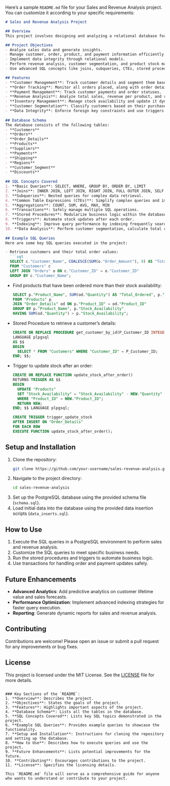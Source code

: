 Here’s a sample `README.md` file for your Sales and Revenue Analysis project. You can customize it according to your specific requirements:

```md
# Sales and Revenue Analysis Project

## Overview
This project involves designing and analyzing a relational database for a **Sales and Revenue Analysis** system. The database is structured to manage customers, orders, products, payments, shipping, and suppliers to provide comprehensive insights into sales performance, customer behavior, and product demand. The SQL queries cover basic to advanced SQL concepts and data analysis, helping generate valuable business insights.

## Project Objectives
- Analyze sales data and generate insights.
- Manage customer, order, product, and payment information efficiently.
- Implement data integrity through relational models.
- Perform revenue analysis, customer segmentation, and product stock management.
- Use advanced SQL concepts like joins, subqueries, CTEs, stored procedures, triggers, and transactions.

## Features
- **Customer Management**: Track customer details and segment them based on purchase history.
- **Order Tracking**: Monitor all orders placed, along with order details and product availability.
- **Payment Management**: Track customer payments and order statuses.
- **Revenue Analysis**: Analyze total sales, revenue per product, and revenue per sales channel.
- **Inventory Management**: Manage stock availability and update it dynamically after each order.
- **Customer Segmentation**: Classify customers based on their purchase amounts.
- **Data Integrity**: Enforce foreign key constraints and use triggers to update stock availability.
  
## Database Schema
The database consists of the following tables:
- **Customers**
- **Orders**
- **Order_Details**
- **Products**
- **Suppliers**
- **Payments**
- **Shipping**
- **Regions**
- **Customer_Segment**
- **Discounts**
  
## SQL Concepts Covered
1. **Basic Queries**: SELECT, WHERE, GROUP BY, ORDER BY, LIMIT
2. **Joins**: INNER JOIN, LEFT JOIN, RIGHT JOIN, FULL OUTER JOIN, SELF JOIN
3. **Subqueries**: Nested queries for complex data retrieval.
4. **Common Table Expressions (CTEs)**: Simplify complex queries and improve readability.
5. **Aggregations**: COUNT, SUM, AVG, MAX, MIN
6. **Transactions**: Safely manage multiple SQL operations.
7. **Stored Procedures**: Modularize business logic within the database.
8. **Triggers**: Automate stock updates after each order.
9. **Indexing**: Improve query performance by indexing frequently searched columns.
10. **Data Analysis**: Perform customer segmentation, calculate total revenue, and analyze sales channels.
  
## Example SQL Queries
Here are some key SQL queries executed in the project:

- Retrieve customers and their total order values:
  ```sql
  SELECT c."Customer_Name", COALESCE(SUM(o."Order_Amount"), 0) AS "Total_Orders"
  FROM "Customers" c
  LEFT JOIN "Orders" o ON c."Customer_ID" = o."Customer_ID"
  GROUP BY c."Customer_Name";
  ```

- Find products that have been ordered more than their stock availability:
  ```sql
  SELECT p."Product_Name", SUM(od."Quantity") AS "Total_Ordered", p."Stock_Availability"
  FROM "Products" p
  JOIN "Order_Details" od ON p."Product_ID" = od."Product_ID"
  GROUP BY p."Product_Name", p."Stock_Availability"
  HAVING SUM(od."Quantity") > p."Stock_Availability";
  ```

- Stored Procedure to retrieve a customer’s details:
  ```sql
  CREATE OR REPLACE PROCEDURE get_customer_by_id(P_Customer_ID INTEGER)
  LANGUAGE plpgsql
  AS $$
  BEGIN
    SELECT * FROM "Customers" WHERE "Customer_ID" = P_Customer_ID;
  END; $$;
  ```

- Trigger to update stock after an order:
  ```sql
  CREATE OR REPLACE FUNCTION update_stock_after_order()
  RETURNS TRIGGER AS $$
  BEGIN
    UPDATE "Products"
    SET "Stock_Availability" = "Stock_Availability" - NEW."Quantity"
    WHERE "Product_ID" = NEW."Product_ID";
    RETURN NEW;
  END; $$ LANGUAGE plpgsql;

  CREATE TRIGGER trigger_update_stock
  AFTER INSERT ON "Order_Details"
  FOR EACH ROW
  EXECUTE FUNCTION update_stock_after_order();
  ```

## Setup and Installation
1. Clone the repository:
   ```bash
   git clone https://github.com/your-username/sales-revenue-analysis.git
   ```
2. Navigate to the project directory:
   ```bash
   cd sales-revenue-analysis
   ```
3. Set up the PostgreSQL database using the provided schema file (`schema.sql`).
4. Load initial data into the database using the provided data insertion scripts (`data_inserts.sql`).

## How to Use
1. Execute the SQL queries in a PostgreSQL environment to perform sales and revenue analysis.
2. Customize the SQL queries to meet specific business needs.
3. Run the stored procedures and triggers to automate business logic.
4. Use transactions for handling order and payment updates safely.

## Future Enhancements
- **Advanced Analytics**: Add predictive analytics on customer lifetime value and sales forecasts.
- **Performance Optimization**: Implement advanced indexing strategies for faster query execution.
- **Reporting**: Generate dynamic reports for sales and revenue analysis.

## Contributing
Contributions are welcome! Please open an issue or submit a pull request for any improvements or bug fixes.

## License
This project is licensed under the MIT License. See the [LICENSE](LICENSE) file for more details.
```

### Key Sections of the `README`:
1. **Overview**: Describes the project.
2. **Objectives**: States the goals of the project.
3. **Features**: Highlights important aspects of the project.
4. **Database Schema**: Lists all the tables in the database.
5. **SQL Concepts Covered**: Lists key SQL topics demonstrated in the project.
6. **Example SQL Queries**: Provides example queries to showcase the functionality.
7. **Setup and Installation**: Instructions for cloning the repository and setting up the database.
8. **How to Use**: Describes how to execute queries and use the project.
9. **Future Enhancements**: Lists potential improvements for the future.
10. **Contributing**: Encourages contributions to the project.
11. **License**: Specifies the licensing details.

This `README.md` file will serve as a comprehensive guide for anyone who wants to understand or contribute to your project.
